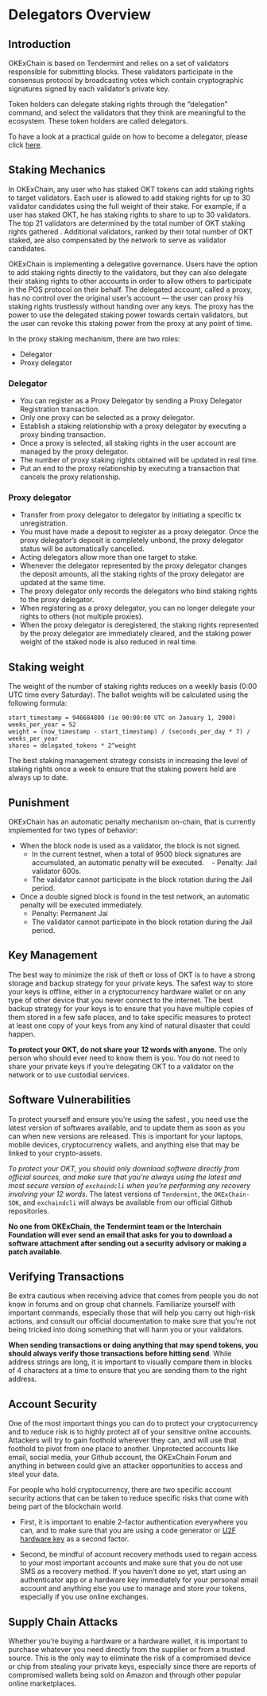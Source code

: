 # Delegators Overview



## Introduction

OKExChain is based on Tendermint and relies on a set of validators responsible for submitting blocks. These validators participate in the consensus protocol by broadcasting votes which contain cryptographic signatures signed by each validator’s private key.

Token holders can delegate staking rights through the “delegation” command, and select the validators that they think are meaningful to the ecosystem. These token holders are called delegators.


To have a look at a practical guide on how to become a delegator, please click [here](./delegators-guide-cli.html).




## Staking Mechanics

In OKExChain, any user who has staked OKT tokens can add staking rights to target validators. Each user is allowed to add staking rights for up to 30 validator candidates using the full weight of their stake. For example, if a user has staked  OKT, he has staking rights to share to up to 30 validators. The top 21 validators are determined by the total number of OKT staking rights gathered . Additional validators, ranked by their total number of OKT staked, are also compensated by the network to serve as validator candidates.

OKExChain is implementing a delegative governance. Users have the option to add staking rights directly to the validators, but they can also delegate their staking  rights to other accounts in order to allow others to participate in the POS protocol on their behalf. The delegated account, called a proxy, has no control over the original user’s account — the user can proxy his staking rights trustlessly without handing over any keys. The proxy has the power to use the delegated staking power towards certain validators, but the user can revoke this staking power from the proxy at any point of time.


In the proxy staking mechanism, there are two roles:
* Delegator
* Proxy delegator

### Delegator
* You can register as a Proxy Delegator by sending a Proxy Delegator Registration transaction.
* Only one proxy can be selected as a proxy delegator.
* Establish a staking relationship with a proxy delegator by executing a proxy binding transaction.
* Once a proxy is selected, all staking rights in the user account are managed by the proxy delegator.
* The number of proxy staking rights obtained will be updated in real time.
* Put an end to  the proxy relationship by executing a transaction that cancels the proxy relationship.

### Proxy delegator
* Transfer from proxy delegator to  delegator by initiating a specific tx unregistration.
* You must have made a deposit to register as a proxy delegator. Once the  proxy delegator’s deposit is completely unbond, the proxy delegator status will be automatically cancelled.
* Acting delegators allow more than one target to stake.
* Whenever the delegator represented by the proxy delegator changes the deposit amounts, all the staking rights of the proxy delegator are updated at the same time. 
* The proxy delegator only records the delegators who bind staking rights to the proxy delegator.
* When registering as a proxy delegator, you can no longer delegate your rights to others (not multiple proxies).
* When the proxy delegator is deregistered, the staking rights  represented by the  proxy delegator are immediately cleared, and the staking power weight of the staked node is also reduced in real time.

## Staking weight

The weight of the number of staking rights reduces on a weekly basis (0:00 UTC time every Saturday). The ballot weights will be calculated using the following formula:
```
start_timestamp = 946684800 (ie 00:00:00 UTC on January 1, 2000)
weeks_per_year = 52
weight = (now_timestamp - start_timestamp) / (seconds_per_day * 7) / weeks_per_year
shares = delegated_tokens * 2^weight
```
The best staking management strategy consists in increasing the level of staking rights   once a week to ensure that the staking powers held are always up to date.

## Punishment
OKExChain has an automatic penalty mechanism on-chain, that is currently implemented for two types of behavior:
* When the block node is used as a validator, the block is not signed.
   - In the current testnet, when a total of 9500 block signatures are accumulated, an automatic penalty will be executed.
   - Penalty: Jail validator 600s. 
   - The validator cannot participate in the block rotation during the Jail period.
* Once a double signed block is found in the test network, an automatic penalty will be executed immediately.
   - Penalty: Permanent Jai
   - The validator cannot participate in the block rotation during the Jail period.

## Key Management 
The best way to minimize the risk of theft or loss of OKT is to have a strong storage and backup strategy for your private keys. The safest way to store your keys is offline, either in a cryptocurrency hardware wallet or on any type of other device that you never connect to the internet. The best backup strategy for your keys is to ensure that you have multiple copies of them stored in a few safe places, and to take specific measures to protect at least one copy of your keys from any kind of natural disaster that could happen.

**To protect your OKT, do not share your 12 words with anyone.** The only person who should ever need to know them is you. You do not need to share your private keys if you’re delegating OKT to a validator on the network or to use custodial services.


## Software Vulnerabilities
To protect yourself and ensure you’re using the safest , you need use the latest version of softwares available, and to update them as soon as you can when new versions are released. This is important for your laptops, mobile devices, cryptocurrency wallets, and anything else that may be linked to your crypto-assets.

*To protect your OKT, you should only download software directly from official sources, and make sure that you’re always using the latest and most secure version of `exchaindcli` when you’re performing any recovery involving your 12 words*. The latest versions of `Tendermint`, the `OKExChain-SDK`, and `exchaindcli` will always be available from our official Github repositories.

**No one from OKExChain, the Tendermint team or the Interchain Foundation will ever send an email that asks for you to download a software attachment after sending out a security advisory or making a patch available.**


## Verifying Transactions
Be extra cautious when receiving advice that comes from people you do not know in forums and on group chat channels. Familiarize yourself with important commands, especially those that will help you carry out high-risk actions, and consult our official documentation to make sure that you’re not being tricked into doing something that will harm you or your validators.

**When sending transactions or doing anything that may spend tokens, you should always verify those transactions before hitting send**. While address strings are long, it is important to visually compare them in blocks of 4 characters at a time to ensure that you are sending them to the right address.

## Account Security
One of the most important things you can do to protect your cryptocurrency and to reduce  risk is to highly protect all of your sensitive online accounts. Attackers will try to gain foothold wherever they can, and will use that foothold to pivot from one place to another. Unprotected accounts like email, social media, your Github account, the OKExChain Forum and anything in between could give an attacker  opportunities to access and steal your data.

For people who hold cryptocurrency, there are two specific account security actions that can be taken to reduce specific risks that come with being part of the blockchain world.

* First, it is important to enable 2-factor authentication everywhere you can, and to make sure that you are using a code generator or [U2F hardware key](https://en.wikipedia.org/wiki/Universal_2nd_Factor) as a second factor.

* Second, be mindful of account recovery methods used to regain access to your most important accounts and make sure that you do not use SMS as a recovery method. If you haven’t done so yet, start using an authenticator app or a hardware key immediately for your personal email account and anything else you use to manage and store your tokens, especially if you use online exchanges.


## Supply Chain Attacks
Whether you’re buying a hardware or a hardware wallet, it is important to purchase whatever you need directly from the supplier or from a trusted source. This is the only way to eliminate the risk of a compromised device or chip from stealing your private keys, especially since there are reports of compromised wallets being sold on Amazon and through other popular online marketplaces.
